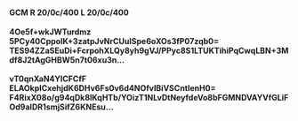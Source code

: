 #### GCM R 20/0c/400 L 20/0c/400
**4Oe5f+wkJWTurdmz**<br/>**5PCy40CppolK+3zatpJvNrCUulSpe6oXOs3fP07zqb0=**<br/>**TES94ZZaSEuDi+FcrpohXLQy8yh9gVJ/PPyc8S1LTUKTihiPqCwqLBN+3Mdf8J2tAgGHBW5n7t06xu3n...**<br/><br/>
**vT0qnXaN4YICFCfF**<br/>**ELAOkpICxehjdK6DHv6Fs0v6d4NOfvIBiVSCntIenH0=**<br/>**F4RixX08o/g94qDk8lKqHTb/YOizT1NLvDtNeyfdeVo8bFGMNDVAYVfGLiFOd9aIDR1smjSifZ6KNEsu...**